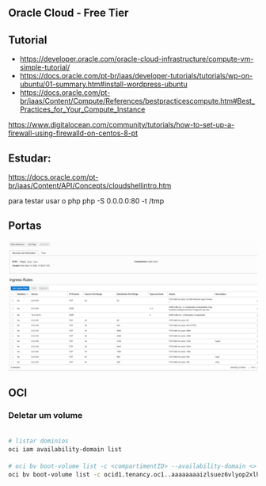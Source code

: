 ## Oracle Cloud - Free Tier
 
## Tutorial

- https://developer.oracle.com/oracle-cloud-infrastructure/compute-vm-simple-tutorial/
- https://docs.oracle.com/pt-br/iaas/developer-tutorials/tutorials/wp-on-ubuntu/01-summary.htm#install-wordpress-ubuntu
- https://docs.oracle.com/pt-br/iaas/Content/Compute/References/bestpracticescompute.htm#Best_Practices_for_Your_Compute_Instance

https://www.digitalocean.com/community/tutorials/how-to-set-up-a-firewall-using-firewalld-on-centos-8-pt


## Estudar:

https://docs.oracle.com/pt-br/iaas/Content/API/Concepts/cloudshellintro.htm


para testar usar o php php -S 0.0.0.0:80 -t /tmp


## Portas

![](2021-02-01-13-33-33.png)




## OCI

### Deletar um volume

```sh

# listar dominios
oci iam availability-domain list

# oci bv boot-volume list -c <compartimentID> --availability-domain <>
oci bv boot-volume list -c ocid1.tenancy.oc1..aaaaaaaaizlsuez6vlyop2xlhymzxadp4cbqpcwlsnf2buzsvpgmf47gntia --availability-domain olcZ:US-ASHBURN-AD-3


```
